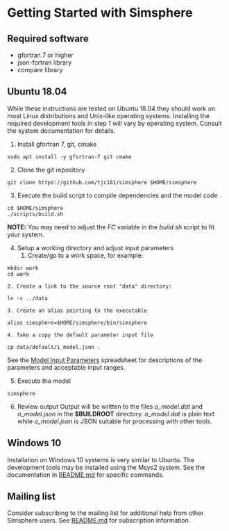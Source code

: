 # Getting Started with Simsphere

## Required software

   * gfortran 7 or higher
   * json-fortran library
   * compare library

## Ubuntu 18.04
While these instructions are tested on Ubuntu 18.04 they should work on
most Linux distributions and Unix-like operating systems.  Installing the
required development tools in step 1 will vary by operating system.
Consult the system documentation for details.

1. Install gfortran 7, git, cmake
```
sudo apt install -y gfortran-7 git cmake
```

2. Clone the git repository
```
git clone https://github.com/tjc181/simsphere $HOME/simsphere
```

3. Execute the build script to compile dependencies and the model code
```
cd $HOME/simsphere
./scripts/build.sh
```
**NOTE:** You may need to adjust the _FC_ variable in the _build.sh_ script to fit your system.

4. Setup a working directory and adjust input parameters
    1. Create/go to a work space, for example:
```
mkdir work
cd work
```

    2. Create a link to the source root "data" directory:
```
ln -s ../data
```

    3. Create an alias pointing to the executable
```
alias simsphere=$HOME/simsphere/bin/simsphere
```

    4. Take a copy the default parameter input file
```
cp data/default/i_model.json .
```

See the [Model Input Parameters](https://simsphere.ems.psu.edu/assets/downloads/Part%20IV;%20model%20input%20parameters.xls) spreadsheet for descriptions of the parameters and acceptable input ranges. 

5. Execute the model
```
simsphere
```

6. Review output
Output will be written to the files *o_model.dat* and *o_model.json*
in the **$BUILDROOT** directory.  *o_model.dat* is plain text while *o_model.json* is JSON suitable for processing with other tools.

## Windows 10
Installation on Windows 10 systems is very similar to Ubuntu.  The development tools may be installed using the Msys2 system.  See the documentation in [README.md](README.md) for specific commands.

## Mailing list

Consider subscribing to the mailing list for additional help from other Simsphere users.  See [README.md](README.md) for subscription information.
